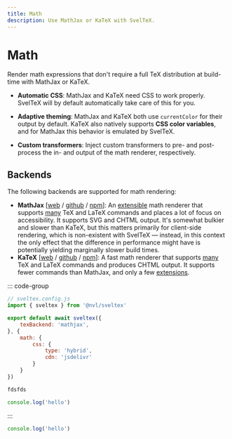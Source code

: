 ```yaml
---
title: Math
description: Use MathJax or KaTeX with SvelTeX.
---
```


<script lang="ts" setup>
import { PhFileCss, PhPalette, PhGear, PhArrowFatLineRight } from '@phosphor-icons/vue';
</script>

# Math

Render math expressions that don't require a full TeX distribution at build-time
with MathJax or KaTeX.



<div class="features-list mt-8">

-   <PhFileCss :size="28" weight="duotone"/>

    **Automatic CSS**: MathJax and KaTeX need CSS to work properly. SvelTeX
    will by default automatically take care of this for you.

-   <PhPalette :size="28" weight="duotone"/>

    **Adaptive theming**: MathJax and KaTeX both use `currentColor` for their
    output by default. KaTeX also natively supports **CSS color variables**, and
    for MathJax this behavior is emulated by SvelTeX.

-   <PhGear :size="28" weight="duotone"/>

    **Custom transformers**: Inject custom transformers to pre- and post-process
    the in- and output of the math renderer, respectively.

<!-- -   <PhArrowFatLineRight :size="28" weight="duotone"/> -->

</div>


## Backends

The following backends are supported for math rendering:

-   **MathJax** [[web](https://www.mathjax.org/) /
    [github](https://github.com/mathjax/MathJax-src/) /
    [npm](https://www.npmjs.com/package/mathjax-full)]: An
    [extensible](https://docs.mathjax.org/en/latest/input/tex/extensions/index.html)
    math renderer that supports
    [many](https://docs.mathjax.org/en/latest/input/tex/macros/index.html) TeX
    and LaTeX commands and places a lot of focus on accessibility. It supports
    SVG and CHTML output. It's somewhat bulkier and slower than KaTeX, but this
    matters primarily for client-side rendering, which is non-existent with
    SvelTeX — instead, in this context the only effect that the difference in
    performance might have is potentially yielding marginally slower build
    times.
-   **KaTeX** [[web](https://katex.org/) / [github](https://github.com/KaTeX/KaTeX) / [npm](https://www.npmjs.com/package/katex)]: A fast math renderer that supports [many](https://katex.org/docs/supported.html) TeX and LaTeX commands and produces CHTML output. It supports fewer commands than MathJax, and only a few [extensions](https://katex.org/docs/libs.html).


::: code-group

```js twoslash [MathJax]
// sveltex.config.js
import { sveltex } from '@nvl/sveltex'

export default await sveltex({
    texBackend: 'mathjax',
}, {
    math: {
        css: {
            type: 'hybrid',
            cdn: 'jsdelivr'
        }
    }
})
```

```ts [KaTeX]
fdsfds
```

```ts twoslash
console.log('hello')
```

:::



```ts twoslash
console.log('hello')
```
